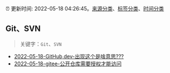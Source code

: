 :alarm_clock: 更新时间: 2022-05-18 04:26:45。[来源分类](../README.md)、[标签分类](../TAGS.md)、[时间分类](../TIMELINE.md)

## Git、SVN


> 关键字：`Git`、`SVN`



- [2022-05-18-GitHub,dev-出现这个是啥意思???](https://www.v2ex.com/t/853665) 
- [2022-05-18-gitee-公开仓库需要授权才能访问](https://www.v2ex.com/t/853642) 